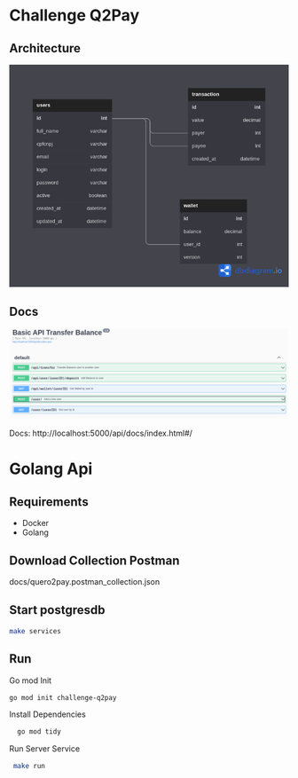 # Challenge Q2Pay

## Architecture

![img](docs/img/dbdiagram.png)


## Docs
![img](docs/img/openapi.png)

Docs: http://localhost:5000/api/docs/index.html#/

# Golang Api

## Requirements
- Docker
- Golang

## Download Collection Postman
docs/quero2pay.postman_collection.json

## Start postgresdb
```bash
make services
```

## Run

Go mod Init

```bash
go mod init challenge-q2pay
```


Install Dependencies

```bash
  go mod tidy
```

Run Server Service

```bash
 make run
```
